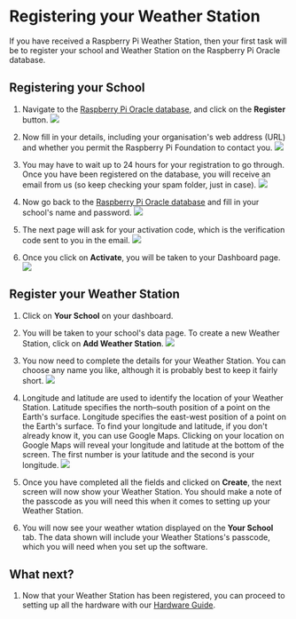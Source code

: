 # Registering your Weather Station

If you have received a Raspberry Pi Weather Station, then your first task will be to register your school and Weather Station on the Raspberry Pi Oracle database.

## Registering your School

1. Navigate to the [Raspberry Pi Oracle database](https://apex.oracle.com/pls/apex/f?p=81290:LOGIN_DESKTOP:0:::::&tz=1:00), and click on the **Register** button.
   ![](images/register01.png)

1. Now fill in your details, including your organisation's web address (URL) and whether you permit the Raspberry Pi Foundation to contact you.
   ![](images/register02.png)

1. You may have to wait up to 24 hours for your registration to go through. Once you have been registered on the database, you will receive an email from us (so keep checking your spam folder, just in case).
   ![](images/register04.png)

1. Now go back to the [Raspberry Pi Oracle database](https://apex.oracle.com/pls/apex/f?p=81290:LOGIN_DESKTOP:0:::::&tz=1:00) and fill in your school's name and password.
   ![](images/register05.png)

1. The next page will ask for your activation code, which is the verification code sent to you in the email.
   ![](images/register06.png)

1. Once you click on **Activate**, you will be taken to your Dashboard page.
   ![](images/register07.png)

## Register your Weather Station

1. Click on **Your School** on your dashboard.

1. You will be taken to your school's data page. To create a new Weather Station, click on **Add Weather Station**.
   ![](images/register08.png)

1. You now need to complete the details for your Weather Station. You can choose any name you like, although it is probably best to keep it fairly short.
   ![](images/register10.png)

1. Longitude and latitude are used to identify the location of your Weather Station. Latitude specifies the north–south position of a point on the Earth's surface. Longitude specifies the east-west position of a point on the Earth's surface. To find your longitude and latitude, if you don't already know it, you can use Google Maps. Clicking on your location on Google Maps will reveal your longitude and latitude at the bottom of the screen. The first number is your latitude and the second is your longitude.
   ![](images/register13.png)

1. Once you have completed all the fields and clicked on **Create**, the next screen will now show your Weather Station. You should make a note of the passcode as you will need this when it comes to setting up your Weather Station.

1. You will now see your weather wtation displayed on the **Your School** tab. The data shown will include your Weather Stations's passcode, which you will need when you set up the software.

[](images/register12.png)

## What next?

1. Now that your Weather Station has been registered, you can proceed to setting up all the hardware with our [Hardware Guide](build.md).
